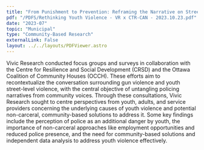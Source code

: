 ```yaml
---
title: "From Punishment to Prevention: Reframing the Narrative on Street-Based Youth Violence in Ottawa"
pdf: "/PDFS/Rethinking Youth Violence - VR x CTR-CAN - 2023.10.23.pdf"
date: "2023-07"
topic: "Municipal"
type: "Community-Based Research"
externalLink: False
layout: ../../layouts/PDFViewer.astro
---
```


Vivic Research conducted focus groups and surveys in collaboration with the Centre for Resilience and Social Development (CRSD) and the Ottawa Coalition of Community Houses (OCCH). These efforts aim to recontextualize the conversation surrounding gun violence and youth street-level violence, with the central objective of untangling policing narratives from community voices. Through these consultations, Vivic Research sought to centre perspectives from youth, adults, and service providers concerning the underlying causes of youth violence and potential non-carceral, community-based solutions to address it. Some key findings include the perception of police as an additional danger by youth, the importance of non-carceral approaches like employment opportunities and reduced police presence, and the need for community-based solutions and independent data analysis to address youth violence effectively.
